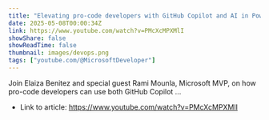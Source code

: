 ```yaml
---
title: "Elevating pro-code developers with GitHub Copilot and AI in Power Platform"
date: 2025-05-08T00:00:34Z
link: https://www.youtube.com/watch?v=PMcXcMPXMlI
showShare: false
showReadTime: false
thumbnail: images/devops.png
tags: ["youtube.com/@MicrosoftDeveloper"]
---
```

Join Elaiza Benitez and special guest Rami Mounla, Microsoft MVP, on how pro-code developers can use both GitHub Copilot ...

- Link to article: https://www.youtube.com/watch?v=PMcXcMPXMlI